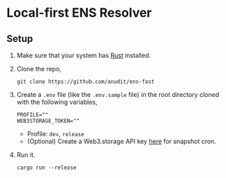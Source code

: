 # Local-first ENS Resolver

## Setup

1. Make sure that your system has [Rust](https://www.rust-lang.org/tools/install) installed.
2. Clone the repo,
    ```
    git clone https://github.com/anudit/ens-fast
    ```
3. Create a `.env` file (like the `.env.sample` file) in the root directory cloned with the following variables,
    ```
    PROFILE=""
    WEB3STORAGE_TOKEN=""
    ```
    - Profile: `dev`, `release`
    - (Optional) Create a Web3.storage API key [here](https://web3.storage/tokens/?create=true) for snapshot cron.

3. Run it.
    ```
    cargo run --release
    ```
